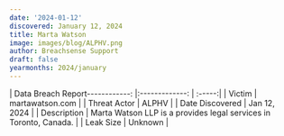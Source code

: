 ```yaml
---
date: '2024-01-12'
discovered: January 12, 2024
title: Marta Watson
image: images/blog/ALPHV.png
author: Breachsense Support
draft: false
yearmonths: 2024/january
---
```


| Data Breach Report------------:     |:-------------:    | :-----:|
| Victim      | martawatson.com      | 
| Threat Actor      | ALPHV      | 
| Date Discovered      | Jan 12, 2024      | 
| Description      | Marta Watson LLP is a provides legal services in Toronto, Canada.      | 
| Leak Size      | Unknown      | 

